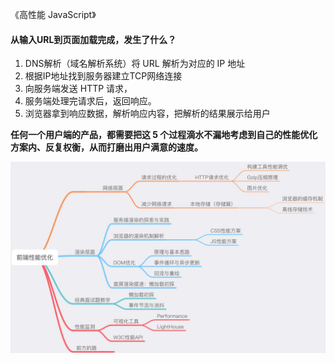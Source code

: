 《高性能 JavaScript》

#### 从输入URL到页面加载完成，发生了什么？

1. DNS解析（域名解析系统）将 URL 解析为对应的 IP 地址
2. 根据IP地址找到服务器建立TCP网络连接
3. 向服务端发送 HTTP 请求，
4. 服务端处理完请求后，返回响应。
5. 浏览器拿到响应数据，解析响应内容，把解析的结果展示给用户

**任何一个用户端的产品，都需要把这 5 个过程滴水不漏地考虑到自己的性能优化方案内、反复权衡，从而打磨出用户满意的速度。**

![5](.\img\5.jpg)
